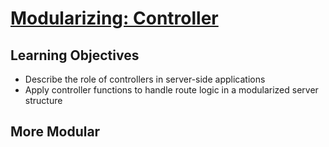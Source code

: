# [Modularizing: Controller](https://login.codingdojo.com/m/754/16736/124710)

## Learning Objectives

- Describe the role of controllers in server-side applications
- Apply controller functions to handle route logic in a modularized server structure

## More Modular